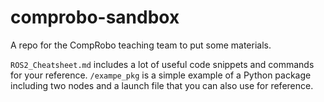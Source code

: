 # comprobo-sandbox

A repo for the CompRobo teaching team to put some materials.

`ROS2_Cheatsheet.md` includes a lot of useful code snippets and commands for your reference.
`/exampe_pkg` is a simple example of a Python package including two nodes and a launch file that you can also use for reference.
